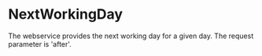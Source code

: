 # NextWorkingDay
The webservice provides the next working day for a given day.
The request parameter is 'after'.
